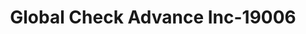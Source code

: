 ---
f_zip-code: 32601
f_state-code: FL
title: Global Check Advance Inc-19006
f_phone: 352-338-7722
f_city-only: Gainesville
f_address: 907 Northwest 13Th Street Gainesville
f_location-unique-id: '19006'
slug: global-check-advance-inc-19006
updated-on: '2024-05-30T13:46:58.046Z'
created-on: '2024-05-30T13:36:59.803Z'
published-on: '2024-05-30T13:54:32.469Z'
f_city-state: cms/city/gainesville-fl.md
f_company: cms/company/global-check-advance-inc.md
f_state: cms/state/florida.md
layout: '[payday-loan].html'
tags: payday-loan
---